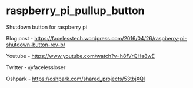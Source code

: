 # raspberry_pi_pullup_button
Shutdown button for raspberry pi

Blog post - https://facelesstech.wordpress.com/2016/04/26/raspberry-pi-shutdown-button-rev-b/

Youtube - https://www.youtube.com/watch?v=h8fVrQHa8wE

Twitter - @facelessloser

Oshpark - https://oshpark.com/shared_projects/53tbjXQI
